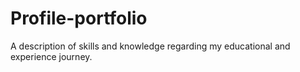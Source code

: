 # Profile-portfolio
A description of skills and knowledge regarding my educational and experience journey.
